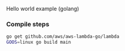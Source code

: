 Hello world example (golang)

### Compile steps

```sh
go get github.com/aws/aws-lambda-go/lambda
GOOS=linux go build main
```


